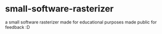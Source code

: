 # small-software-rasterizer
a small software rasterizer made for educational purposes made public for feedback :D
